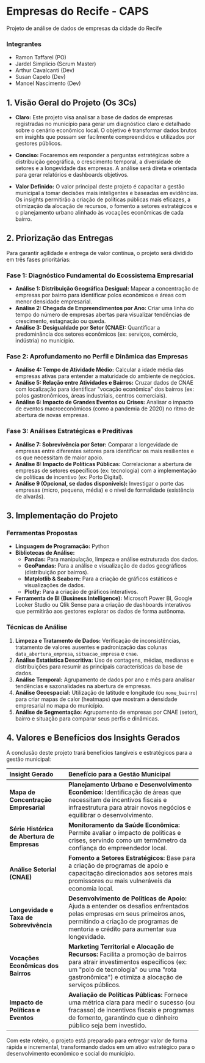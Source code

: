 # Empresas do Recife - CAPS
Projeto de análise de dados de empresas da cidade do Recife

### Integrantes
- Ramon Taffarel (PO)
- Jardel Simplicio (Scrum Master)
- Arthur Cavalcanti (Dev)
- Susan Capelo (Dev)
- Manoel Nascimento (Dev)

## 1. Visão Geral do Projeto (Os 3Cs)

* **Claro:** Este projeto visa analisar a base de dados de empresas registradas no município para gerar um diagnóstico claro e detalhado sobre o cenário econômico local. O objetivo é transformar dados brutos em insights que possam ser facilmente compreendidos e utilizados por gestores públicos.

* **Conciso:** Focaremos em responder a perguntas estratégicas sobre a distribuição geográfica, o crescimento temporal, a diversidade de setores e a longevidade das empresas. A análise será direta e orientada para gerar relatórios e dashboards objetivos.

* **Valor Definido:** O valor principal deste projeto é capacitar a gestão municipal a tomar decisões mais inteligentes e baseadas em evidências. Os insights permitirão a criação de políticas públicas mais eficazes, a otimização da alocação de recursos, o fomento a setores estratégicos e o planejamento urbano alinhado às vocações econômicas de cada bairro.

## 2. Priorização das Entregas

Para garantir agilidade e entrega de valor contínua, o projeto será dividido em três fases prioritárias:

### Fase 1: Diagnóstico Fundamental do Ecossistema Empresarial
* **Análise 1: Distribuição Geográfica Desigual:** Mapear a concentração de empresas por bairro para identificar polos econômicos e áreas com menor densidade empresarial.
* **Análise 2: Chegada de Empreendimentos por Ano:** Criar uma linha do tempo do número de empresas abertas para visualizar tendências de crescimento, estagnação ou queda.
* **Análise 3: Desigualdade por Setor (CNAE):** Quantificar a predominância dos setores econômicos (ex: serviços, comércio, indústria) no município.

### Fase 2: Aprofundamento no Perfil e Dinâmica das Empresas
* **Análise 4: Tempo de Atividade Médio:** Calcular a idade média das empresas ativas para entender a maturidade do ambiente de negócios.
* **Análise 5: Relação entre Atividades e Bairros:** Cruzar dados de CNAE com localização para identificar "vocação econômica" dos bairros (ex: polos gastronômicos, áreas industriais, centros comerciais).
* **Análise 6: Impacto de Grandes Eventos ou Crises:** Analisar o impacto de eventos macroeconômicos (como a pandemia de 2020) no ritmo de abertura de novas empresas.

### Fase 3: Análises Estratégicas e Preditivas
* **Análise 7: Sobrevivência por Setor:** Comparar a longevidade de empresas entre diferentes setores para identificar os mais resilientes e os que necessitam de maior apoio.
* **Análise 8: Impacto de Políticas Públicas:** Correlacionar a abertura de empresas de setores específicos (ex: tecnologia) com a implementação de políticas de incentivo (ex: Porto Digital).
* **Análise 9 (Opcional, se dados disponíveis):** Investigar o porte das empresas (micro, pequena, média) e o nível de formalidade (existência de alvarás).

## 3. Implementação do Projeto

### Ferramentas Propostas
* **Linguagem de Programação:** Python
* **Bibliotecas de Análise:**
    * **Pandas:** Para manipulação, limpeza e análise estruturada dos dados.
    * **GeoPandas:** Para a análise e visualização de dados geográficos (distribuição por bairros).
    * **Matplotlib & Seaborn:** Para a criação de gráficos estáticos e visualizações de dados.
    * **Plotly:** Para a criação de gráficos interativos.
* **Ferramenta de BI (Business Intelligence):** Microsoft Power BI, Google Looker Studio ou Qlik Sense para a criação de dashboards interativos que permitirão aos gestores explorar os dados de forma autônoma.

### Técnicas de Análise
1.  **Limpeza e Tratamento de Dados:** Verificação de inconsistências, tratamento de valores ausentes e padronização das colunas `data_abertura_empresa`, `situacao_empresa` e `cnae`.
2.  **Análise Estatística Descritiva:** Uso de contagens, médias, medianas e distribuições para resumir as principais características da base de dados.
3.  **Análise Temporal:** Agrupamento de dados por ano e mês para analisar tendências e sazonalidades na abertura de empresas.
4.  **Análise Geoespacial:** Utilização de latitude e longitude (ou `nome_bairro`) para criar mapas de calor (heatmaps) que mostram a densidade empresarial no mapa do município.
5.  **Análise de Segmentação:** Agrupamento de empresas por CNAE (setor), bairro e situação para comparar seus perfis e dinâmicas.

## 4. Valores e Benefícios dos Insights Gerados

A conclusão deste projeto trará benefícios tangíveis e estratégicos para a gestão municipal:

| Insight Gerado | Benefício para a Gestão Municipal |
| :--- | :--- |
| **Mapa de Concentração Empresarial** | **Planejamento Urbano e Desenvolvimento Econômico:** Identificação de áreas que necessitam de incentivos fiscais e infraestrutura para atrair novos negócios e equilibrar o desenvolvimento. |
| **Série Histórica de Abertura de Empresas** | **Monitoramento da Saúde Econômica:** Permite avaliar o impacto de políticas e crises, servindo como um termômetro da confiança do empreendedor local. |
| **Análise Setorial (CNAE)** | **Fomento a Setores Estratégicos:** Base para a criação de programas de apoio e capacitação direcionados aos setores mais promissores ou mais vulneráveis da economia local. |
| **Longevidade e Taxa de Sobrevivência** | **Desenvolvimento de Políticas de Apoio:** Ajuda a entender os desafios enfrentados pelas empresas em seus primeiros anos, permitindo a criação de programas de mentoria e crédito para aumentar sua longevidade. |
| **Vocações Econômicas dos Bairros** | **Marketing Territorial e Alocação de Recursos:** Facilita a promoção de bairros para atrair investimentos específicos (ex: um "polo de tecnologia" ou uma "rota gastronômica") e otimiza a alocação de serviços públicos. |
| **Impacto de Políticas e Eventos** | **Avaliação de Políticas Públicas:** Fornece uma métrica clara para medir o sucesso (ou fracasso) de incentivos fiscais e programas de fomento, garantindo que o dinheiro público seja bem investido. |

Com este roteiro, o projeto está preparado para entregar valor de forma rápida e incremental, transformando dados em um ativo estratégico para o desenvolvimento econômico e social do município.
